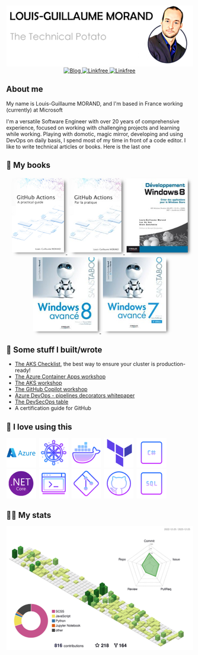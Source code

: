 <div id="intro" align="center">

  <img alt="Kind cat GIF" src="./images/title.png" />



  <div id="social-icons">
    <a href="https://lgmorand.github.io/">
      <img src="https://raster.shields.io/badge/Tech Blog-green?style=for-the-badge&logo=blogger&logoColor=white" alt="Blog"/>
    </a>
    <a href="https://www.linkedin.com/in/lgmorand/">
      <img src="https://img.shields.io/badge/Let's%20Connect!-080ebf?style=for-the-badge&logo=linkedin" alt="Linkfree"/>
    </a>
    <a href="https://www.twitter.com/lgmorand/">
      <img src="https://img.shields.io/badge/Let's%20Twit!-4bd3f1?style=for-the-badge&logo=twitter" alt="Linkfree"/>
    </a>
  </div>
</div>

##  About me

My name is Louis-Guillaume MORAND, and I'm based in France working (currently) at Microsoft 

I'm a versatile Software Engineer with over 20 years of comprehensive experience, focused on working with challenging projects and learning while working. Playing with domotic, magic mirror, developing and using DevOps on daily basis, I spend most of my time in front of a code editor. I like to write technical articles or books. Here is the last one 

## 📘 My books

<div id="intro" align="center">
<a href="https://www.amazon.com/GitHub-Actions-practical-Louis-Guillaume-MORAND/dp/2957832925" target="_blank"><img src="./images/books/github-actions-en.jpg" height="200" style="-webkit-box-shadow: 7px 5px 8px -4px rgba(0,0,0,0.61); 
box-shadow: 7px 5px 8px -4px rgba(0,0,0,0.61); margin:5px" /> </a>
<a href="https://www.amazon.fr/GitHub-Actions-pratique-Louis-Guillaume-MORAND/dp/2957832941" target="_blank"><img src="./images/books/github-actions-fr.jpg" height="200" style="-webkit-box-shadow: 7px 5px 8px -4px rgba(0,0,0,0.61); 
box-shadow: 7px 5px 8px -4px rgba(0,0,0,0.61); margin:5px"/> </a>
<a href="https://www.amazon.fr/D%C3%A9veloppement-Windows-applications-Runtime-JavaScript/dp/2212136439" target="_blank"><img src="./images/books/dev-win8.jpg" height="200" style="-webkit-box-shadow: 7px 5px 8px -4px rgba(0,0,0,0.61); 
box-shadow: 7px 5px 8px -4px rgba(0,0,0,0.61); margin:5px"/> </a>
<a href="https://www.amazon.fr/Windows-8-avanc%C3%A9-Louis-Guillaume-Morand/dp/2212134835" target="_blank"><img src="./images/books/win8.jpg" height="200" style="-webkit-box-shadow: 7px 5px 8px -4px rgba(0,0,0,0.61); 
box-shadow: 7px 5px 8px -4px rgba(0,0,0,0.61); margin:5px"/> </a>
<a href="https://www.amazon.fr/Windows-7-avanc%C3%A9-Louis-Guillaume-Morand/dp/2212129955" target="_blank"><img src="./images/books/win7.jpg" height="200" style="-webkit-box-shadow: 7px 5px 8px -4px rgba(0,0,0,0.61); 
box-shadow: 7px 5px 8px -4px rgba(0,0,0,0.61); margin:5px"/> </a>
</div>

## 🔭 Some stuff I built/wrote

- [The AKS Checklist](http://www.the-aks-checklist.com), the best way to ensure your cluster is production-ready!
- [The Azure Container Apps workshop](https://aka.ms/aca-workshop)
- [The AKS workshop](https://aka.ms/aks-workshop)
- [The GitHub Copilot workshop](https://moaw.dev/workshop/github-copilot/)
- [Azure DevOps - pipelines decorators whitepaper](https://github.com/lgmorand/azure-devops-pipeline-decorators)
- [The DevSecOps table](https://aka.ms/devsecops-table)
- A certification guide for GitHub

## 🧠 I love using this 


<div id="tech-icons">
  <img src="./images/tech-icons/azure-original-wordmark.svg" title="Microsoft Azure" alt="Microsoft Azure" width="80" height="80"/>&nbsp;
  <img src="./images/tech-icons/kubernetes-icon.png" title="Kubernetes" alt="Kubernetes" width="80" height="80"/>&nbsp;
  <img src="./images/tech-icons/docker-icon.png" title="Docker" alt="Docker" width="80" height="80"/>&nbsp;
  <img src="./images/tech-icons/terraform-icon.png" title="Terraform" alt="Terraform" width="80" height="80"/>&nbsp;
  <img src="./images/tech-icons/csharp-icon.png" title="CSharp" alt="CSharp" width="80" height="80"/>&nbsp;
  <img src="./images/tech-icons/dotnet-icon.png" title="dotnet" alt="dotnet" width="80" height="80"/>&nbsp;
  <img src="./images/tech-icons/scripting-icon.png" title="Scripting" alt="Scripting" width="80" height="80"/>&nbsp;
  <img src="./images/tech-icons/git-icon.png" title="Git" alt="Git" width="80" height="80"/>&nbsp;
  <img src="./images/tech-icons/github-icon.png" title="GitHub" alt="GitHub" width="80" height="80"/>&nbsp;
  <img src="./images/tech-icons/sql-icon.png" title="SQL" alt="SQL" width="80" height="80"/>

</div>

## 🙌🏼 My stats 

![contrib](./profile-3d-contrib/profile-green.svg)
